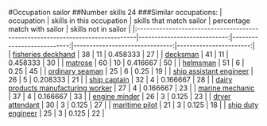 #Occupation sailor
##Number skills 24
###Similar occupations:
| occupation                                                                    |   skills in this occupation |   skills that match sailor |   percentage match with sailor |   skills not in sailor |
|:------------------------------------------------------------------------------|----------------------------:|---------------------------:|-------------------------------:|-----------------------:|
| [fisheries deckhand](fisheries_deckhand.md)                                   |                          38 |                         11 |                       0.458333 |                     27 |
| [decksman](decksman.md)                                                       |                          41 |                         11 |                       0.458333 |                     30 |
| [matrose](matrose.md)                                                         |                          60 |                         10 |                       0.416667 |                     50 |
| [helmsman](helmsman.md)                                                       |                          51 |                          6 |                       0.25     |                     45 |
| [ordinary seaman](ordinary_seaman.md)                                         |                          25 |                          6 |                       0.25     |                     19 |
| [ship assistant engineer](ship_assistant_engineer.md)                         |                          26 |                          5 |                       0.208333 |                     21 |
| [ship captain](ship_captain.md)                                               |                          32 |                          4 |                       0.166667 |                     28 |
| [dairy products manufacturing worker](dairy_products_manufacturing_worker.md) |                          27 |                          4 |                       0.166667 |                     23 |
| [marine mechanic](marine_mechanic.md)                                         |                          37 |                          4 |                       0.166667 |                     33 |
| [engine minder](engine_minder.md)                                             |                          26 |                          3 |                       0.125    |                     23 |
| [dryer attendant](dryer_attendant.md)                                         |                          30 |                          3 |                       0.125    |                     27 |
| [maritime pilot](maritime_pilot.md)                                           |                          21 |                          3 |                       0.125    |                     18 |
| [ship duty engineer](ship_duty_engineer.md)                                   |                          25 |                          3 |                       0.125    |                     22 |
